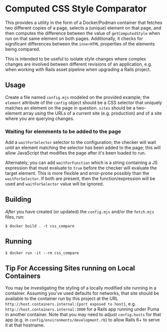 # Computed CSS Style Comparator

This provides a utility in the form of a Docker/Podman container that
fetches two different copies of a page, selects a (unique) element on that
page, and then computes the difference between the value of `getComputedStyle`
when run on that same element on both pages. Additionally, it checks for 
significant differences between the `innerHTML` properties of the
elements being compared.

This is intended to be useful to isolate style changes where complex changes
are involved between different revisions of an application, e.g. when working
with Rails asset pipeline when upgrading a Rails project.

## Usage

Create a file named `config.mjs` modeled on the provided example; the `element`
attribute of the `config` object should be a CSS selector that uniquely matches
an element on the page in question. `sites` should be a two-element array using
the URLs of a current site (e.g. production) and of a site where you are
querying changes.

### Waiting for elemments to be added to the page

Add a `waitForSelector` selector to the configuration; the checker will wait
until an element matching the selector has been added to the page; this will
allow JavaScript that modifies the page after it's been loaded to run.

Alternately, you can add `waitForFunction` which is a string containing a JS
expression that must evaluate to `true` before the checker will evaluate the
target element. This is more flexible and error-prone possibly than the 
`waitForSelector`.  If both are present, then the function/expression will be
used and `waitForSelector` value will be ignored.

## Building

_After_ you have created (or updated) the `config.mjs` and/or the `fetch.mjs`
files, run:

    $ docker build . -t css_compare

## Running

    $ docker run -it --rm css_compare

## Tip For Accessing Sites running on Local Containers

You may be investigating the styling of a locally modified site running in a
container.  Assuming you've used defaults for networks, that site should be
available to the container run by this project at the URL
`http://host.containers.internal:{port exposed to host}`, e.g.
`http://host.containers.internal:3000` for a Rails app running under Puma in
another container.  Note that you may need to adjust `config.hosts` for that
app (e.g. in `config/environments/development.rb`) to allow Rails 6+ to serve
it at that hostname.
